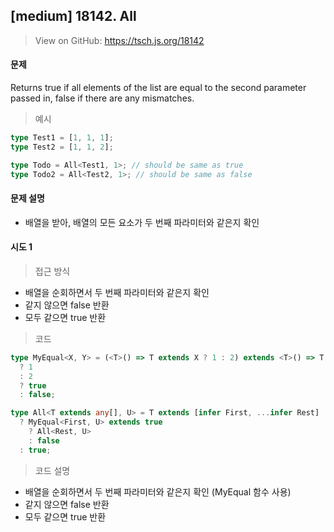 ## [medium] 18142. All

> View on GitHub: https://tsch.js.org/18142

#### 문제

Returns true if all elements of the list are equal to the second parameter passed in, false if there are any mismatches.

> 예시

```ts
type Test1 = [1, 1, 1];
type Test2 = [1, 1, 2];

type Todo = All<Test1, 1>; // should be same as true
type Todo2 = All<Test2, 1>; // should be same as false
```

#### 문제 설명

- 배열을 받아, 배열의 모든 요소가 두 번째 파라미터와 같은지 확인

#### 시도 1

> 접근 방식

- 배열을 순회하면서 두 번째 파라미터와 같은지 확인
- 같지 않으면 false 반환
- 모두 같으면 true 반환

> 코드

```ts
type MyEqual<X, Y> = (<T>() => T extends X ? 1 : 2) extends <T>() => T extends Y
  ? 1
  : 2
  ? true
  : false;

type All<T extends any[], U> = T extends [infer First, ...infer Rest]
  ? MyEqual<First, U> extends true
    ? All<Rest, U>
    : false
  : true;
```

> 코드 설명

- 배열을 순회하면서 두 번째 파라미터와 같은지 확인 (MyEqual 함수 사용)
- 같지 않으면 false 반환
- 모두 같으면 true 반환
